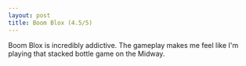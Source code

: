 ```yaml
---
layout: post
title: Boom Blox (4.5/5)
---
```


Boom Blox is incredibly addictive. The gameplay makes me feel like I'm playing that stacked bottle game on the Midway.
